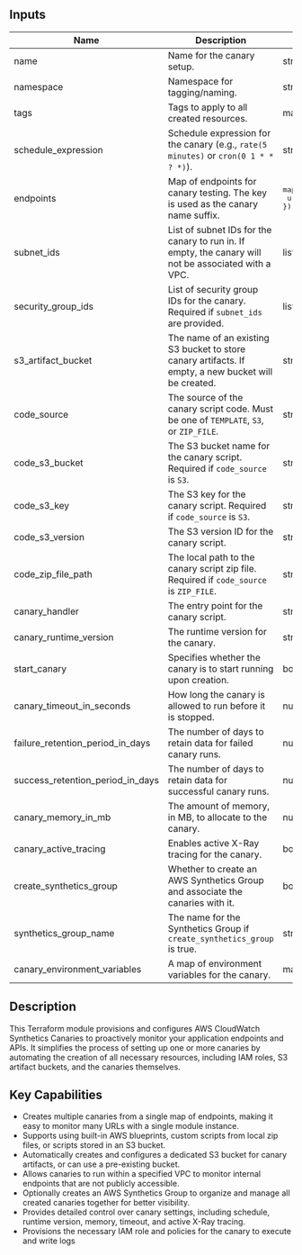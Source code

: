## Inputs

| Name | Description | Type | Default | Required |
|------|-------------|------|---------|:--------:|
| name | Name for the canary setup. | string | n/a | yes |
| namespace | Namespace for tagging/naming. | string | n/a | yes |
| tags | Tags to apply to all created resources. | map(string) | {} | no |
| schedule_expression | Schedule expression for the canary (e.g., `rate(5 minutes)` or `cron(0 1 * * ? *)`). | string | n/a | yes |
| endpoints | Map of endpoints for canary testing. The key is used as the canary name suffix. | <pre>map(object({<br>  url = string<br>}))</pre> | n/a | yes |
| subnet_ids | List of subnet IDs for the canary to run in. If empty, the canary will not be associated with a VPC. | list(string) | [] | no |
| security_group_ids | List of security group IDs for the canary. Required if `subnet_ids` are provided. | list(string) | [] | no |
| s3_artifact_bucket | The name of an existing S3 bucket to store canary artifacts. If empty, a new bucket will be created. | string | "" | no |
| code_source | The source of the canary script code. Must be one of `TEMPLATE`, `S3`, or `ZIP_FILE`. | string | TEMPLATE | no |
| code_s3_bucket | The S3 bucket name for the canary script. Required if `code_source` is `S3`. | string | null | no |
| code_s3_key | The S3 key for the canary script. Required if `code_source` is `S3`. | string | null | no |
| code_s3_version | The S3 version ID for the canary script. | string | null | no |
| code_zip_file_path | The local path to the canary script zip file. Required if `code_source` is `ZIP_FILE`. | string | null | no |
| canary_handler | The entry point for the canary script. | string | n/a | yes |
| canary_runtime_version | The runtime version for the canary. | string | n/a | yes |
| start_canary | Specifies whether the canary is to start running upon creation. | bool | true | no |
| canary_timeout_in_seconds | How long the canary is allowed to run before it is stopped. | number | 60 | no |
| failure_retention_period_in_days | The number of days to retain data for failed canary runs. | number | 31 | no |
| success_retention_period_in_days | The number of days to retain data for successful canary runs. | number | 31 | no |
| canary_memory_in_mb | The amount of memory, in MB, to allocate to the canary. | number | 1024 | no |
| canary_active_tracing | Enables active X-Ray tracing for the canary. | bool | false | no |
| create_synthetics_group | Whether to create an AWS Synthetics Group and associate the canaries with it. | bool | false | no |
| synthetics_group_name | The name for the Synthetics Group if `create_synthetics_group` is true. | string | "" | no |
| canary_environment_variables | A map of environment variables for the canary. | map(string) | {} | no |

## Description

This Terraform module provisions and configures AWS CloudWatch Synthetics Canaries to proactively monitor your application endpoints and APIs. It simplifies the process of setting up one or more canaries by automating the creation of all necessary resources, including IAM roles, S3 artifact buckets, and the canaries themselves.

## Key Capabilities

-  Creates multiple canaries from a single map of endpoints, making it easy to monitor many URLs with a single module instance.
-  Supports using built-in AWS blueprints, custom scripts from local zip files, or scripts stored in an S3 bucket.
- Automatically creates and configures a dedicated S3 bucket for canary artifacts, or can use a pre-existing bucket.
-  Allows canaries to run within a specified VPC to monitor internal endpoints that are not publicly accessible.
-  Optionally creates an AWS Synthetics Group to organize and manage all created canaries together for better visibility.
-  Provides detailed control over canary settings, including schedule, runtime version, memory, timeout, and active X-Ray tracing.
- Provisions the necessary IAM role and policies for the canary to execute and write logs